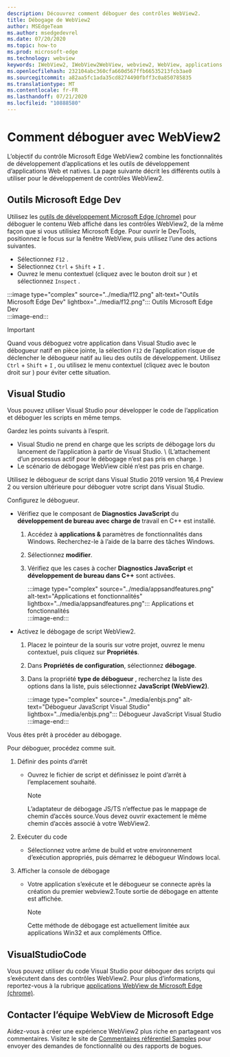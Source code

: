 ```yaml
---
description: Découvrez comment déboguer des contrôles WebView2.
title: Débogage de WebView2
author: MSEdgeTeam
ms.author: msedgedevrel
ms.date: 07/20/2020
ms.topic: how-to
ms.prod: microsoft-edge
ms.technology: webview
keywords: IWebView2, IWebView2WebView, webview2, WebView, applications Win32, Win32, Edge, ICoreWebView2, ICoreWebView2Host, contrôle de navigateur, html Edge
ms.openlocfilehash: 232104abc360cfa660d567ffb66535213fcb3ae0
ms.sourcegitcommit: a82aa5fc1ada35cd8274490fbff3c0a850785835
ms.translationtype: MT
ms.contentlocale: fr-FR
ms.lasthandoff: 07/21/2020
ms.locfileid: "10888580"
---
```

# Comment déboguer avec WebView2  

L’objectif du contrôle Microsoft Edge WebView2 combine les fonctionnalités de développement d’applications et les outils de développement d’applications Web et natives.  La page suivante décrit les différents outils à utiliser pour le développement de contrôles WebView2.  

## Outils Microsoft Edge Dev  

Utilisez les [outils de développement Microsoft Edge (chrome)][DevtoolsMain] pour déboguer le contenu Web affiché dans les contrôles WebView2, de la même façon que si vous utilisiez Microsoft Edge.  Pour ouvrir le DevTools, positionnez le focus sur la fenêtre WebView, puis utilisez l’une des actions suivantes.  

*   Sélectionnez `F12` .  
*   Sélectionnez `Ctrl` + `Shift` + `I` .  
*   Ouvrez le menu contextuel (cliquez avec le bouton droit sur \) et sélectionnez `Inspect` .  

:::image type="complex" source="../media/f12.png" alt-text="Outils Microsoft Edge Dev" lightbox="../media/f12.png":::
   Outils Microsoft Edge Dev  
:::image-end:::  

> [!IMPORTANT]
> Quand vous déboguez votre application dans Visual Studio avec le débogueur natif en pièce jointe, la sélection `F12` de l’application risque de déclencher le débogueur natif au lieu des outils de développement.  Utilisez `Ctrl` + `Shift` + `I` , ou utilisez le menu contextuel (cliquez avec le bouton droit sur \) pour éviter cette situation.  

## Visual Studio  

Vous pouvez utiliser Visual Studio pour développer le code de l’application et déboguer les scripts en même temps.  

Gardez les points suivants à l’esprit.  

*   Visual Studio ne prend en charge que les scripts de débogage lors du lancement de l’application à partir de Visual Studio.  \ (L’attachement d’un processus actif pour le débogage n’est pas pris en charge. \)  
*   Le scénario de débogage WebView ciblé n’est pas pris en charge.  

Utilisez le débogueur de script dans Visual Studio 2019 version 16,4 Preview 2 ou version ultérieure pour déboguer votre script dans Visual Studio.  

Configurez le débogueur.  

*   Vérifiez que le composant de **Diagnostics JavaScript** du **développement de bureau avec charge de** travail en C++ est installé.  
    
    1.  Accédez à **applications &** paramètres de fonctionnalités dans Windows.  Recherchez-le à l’aide de la barre des tâches Windows.  
    1.  Sélectionnez **modifier**.  
    1.  Vérifiez que les cases à cocher **Diagnostics JavaScript** et **développement de bureau dans C++** sont activées.  
        
        :::image type="complex" source="../media/appsandfeatures.png" alt-text="Applications et fonctionnalités" lightbox="../media/appsandfeatures.png":::
           Applications et fonctionnalités  
        :::image-end:::  
        
*   Activez le débogage de script WebView2.  
    1.  Placez le pointeur de la souris sur votre projet, ouvrez le menu contextuel, puis cliquez sur **Propriétés**.  
    1.  Dans **Propriétés de configuration**, sélectionnez **débogage**.  
    1.  Dans la propriété **type de débogueur** , recherchez la liste des options dans la liste, puis sélectionnez **JavaScript (WebView2)**.  
        
        :::image type="complex" source="../media/enbjs.png" alt-text="Débogueur JavaScript Visual Studio" lightbox="../media/enbjs.png":::
           Débogueur JavaScript Visual Studio  
        :::image-end:::  
        
<!--todo: Please update the image to use a red rectangle to outline the portion of the screen to highlight  -->  

Vous êtes prêt à procéder au débogage.  

Pour déboguer, procédez comme suit.  

1.  Définir des points d’arrêt  
    *   Ouvrez le fichier de script et définissez le point d’arrêt à l’emplacement souhaité.  
        
        > [!NOTE]
        > L’adaptateur de débogage JS/TS n’effectue pas le mappage de chemin d’accès source.Vous devez ouvrir exactement le même chemin d’accès associé à votre WebView2.  
        
1.  Exécuter du code  
    *   Sélectionnez votre arôme de build et votre environnement d’exécution appropriés, puis démarrez le débogueur Windows local.  
1.  Afficher la console de débogage  
    *   Votre application s’exécute et le débogueur se connecte après la création du premier webview2.Toute sortie de débogage en attente est affichée.  
        
        > [!NOTE]
        > Cette méthode de débogage est actuellement limitée aux applications Win32 et aux compléments Office.  
        
## VisualStudioCode  

Vous pouvez utiliser du code Visual Studio pour déboguer des scripts qui s’exécutent dans des contrôles WebView2.  Pour plus d’informations, reportez-vous à la rubrique [applications WebView de Microsoft Edge (chrome)][GithubMicrosoftVscodeEdgeDebug2MainChromiumWebviewApplications].  

<!--todo:  add See also heading  -->  

## Contacter l’équipe WebView de Microsoft Edge  

Aidez-vous à créer une expérience WebView2 plus riche en partageant vos commentaires.  Visitez le site de [Commentaires référentiel Samples][GithubMicrosoftedgeWebviewfeedback] pour envoyer des demandes de fonctionnalité ou des rapports de bogues.  

<!-- links -->  

[DevtoolsMain]: /microsoft-edge/devtools-guide-chromium "Outils de développement Microsoft Edge (chrome) | Documents Microsoft"  

[GithubMicrosoftVscodeEdgeDebug2MainChromiumWebviewApplications]: https://github.com/microsoft/vscode-edge-debug2/blob/master/README.md#microsoft-edge-chromium-webview-applications "Microsoft Edge (chrome) applications WebView-débogueur de code VS pour Microsoft Edge | GitHub"  

[GithubMicrosoftedgeWebviewfeedback]: https://github.com/MicrosoftEdge/WebViewFeedback "Commentaires sur le WebView-MicrosoftEdge/WebViewFeedback | GitHub"  
